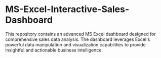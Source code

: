 # MS-Excel-Interactive-Sales-Dashboard
This repository contains an advanced MS Excel dashboard designed for comprehensive sales data analysis. The dashboard leverages Excel's powerful data manipulation and visualization capabilities to provide insightful and actionable business intelligence.
